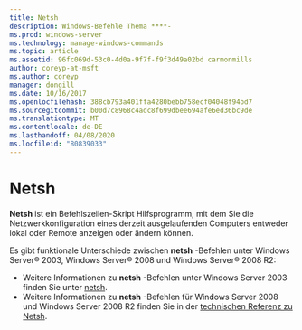 ```yaml
---
title: Netsh
description: Windows-Befehle Thema ****-
ms.prod: windows-server
ms.technology: manage-windows-commands
ms.topic: article
ms.assetid: 96fc069d-53c0-4d0a-9f7f-f9f3d49a02bd carmonmills
author: coreyp-at-msft
ms.author: coreyp
manager: dongill
ms.date: 10/16/2017
ms.openlocfilehash: 388cb793a401ffa4280bebb758ecf04048f94bd7
ms.sourcegitcommit: b00d7c8968c4adc8f699dbee694afe6ed36bc9de
ms.translationtype: MT
ms.contentlocale: de-DE
ms.lasthandoff: 04/08/2020
ms.locfileid: "80839033"
---
```

# <a name="netsh"></a>Netsh



**Netsh** ist ein Befehlszeilen-Skript Hilfsprogramm, mit dem Sie die Netzwerkkonfiguration eines derzeit ausgelaufenden Computers entweder lokal oder Remote anzeigen oder ändern können.

Es gibt funktionale Unterschiede zwischen **netsh** -Befehlen unter Windows Server® 2003, Windows Server® 2008 und Windows Server® 2008 R2:
-   Weitere Informationen zu **netsh** -Befehlen unter Windows Server 2003 finden Sie unter [netsh](https://technet.microsoft.com/library/cc779693(v=ws.10).aspx).
-   Weitere Informationen zu **netsh** -Befehlen für Windows Server 2008 und Windows Server 2008 R2 finden Sie in der [technischen Referenz zu Netsh](https://technet.microsoft.com/library/cc754753(v=ws.10).aspx).
